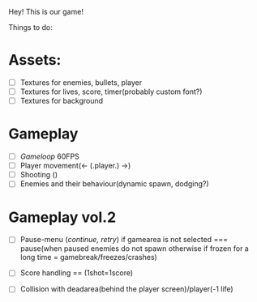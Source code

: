 Hey! This is our game!

Things to do:
# Assets:
- [ ] Textures for enemies, bullets, player
- [ ] Textures for lives, score, timer(probably custom font?)
- [ ] Textures for background

# Gameplay
- [ ] *Gameloop* 60FPS
- [ ] Player movement(<- (.player.) ->)
- [ ] Shooting (<space>)
- [ ] Enemies and their behaviour(dynamic spawn, dodging?)

# Gameplay vol.2
- [ ] Pause-menu (*continue, retry*) if gamearea is not selected === pause(when paused enemies do not spawn otherwise if frozen for a long time = gamebreak/freezes/crashes)
- [ ] Score handling == (1shot=1score)
- [ ] Collision with deadarea(behind the player screen)/player(-1 life)

